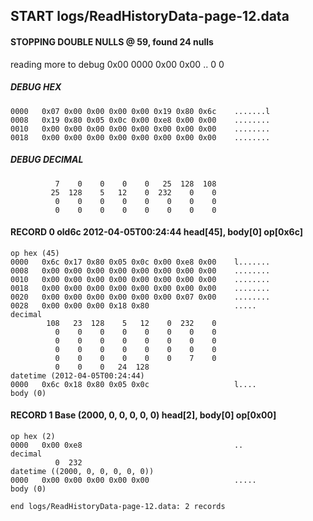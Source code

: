 ## START logs/ReadHistoryData-page-12.data
#### STOPPING DOUBLE NULLS @ 59, found 24 nulls
reading more to debug 0x00
    0000   0x00 0x00                                  ..
              0    0
##### DEBUG HEX
    0000   0x07 0x00 0x00 0x00 0x00 0x19 0x80 0x6c    .......l
    0008   0x19 0x80 0x05 0x0c 0x00 0xe8 0x00 0x00    ........
    0010   0x00 0x00 0x00 0x00 0x00 0x00 0x00 0x00    ........
    0018   0x00 0x00 0x00 0x00 0x00 0x00 0x00 0x00    ........
##### DEBUG DECIMAL
              7    0    0    0    0   25  128  108
             25  128    5   12    0  232    0    0
              0    0    0    0    0    0    0    0
              0    0    0    0    0    0    0    0
#### RECORD 0 old6c 2012-04-05T00:24:44 head[45], body[0] op[0x6c]

    op hex (45)
    0000   0x6c 0x17 0x80 0x05 0x0c 0x00 0xe8 0x00    l.......
    0008   0x00 0x00 0x00 0x00 0x00 0x00 0x00 0x00    ........
    0010   0x00 0x00 0x00 0x00 0x00 0x00 0x00 0x00    ........
    0018   0x00 0x00 0x00 0x00 0x00 0x00 0x00 0x00    ........
    0020   0x00 0x00 0x00 0x00 0x00 0x00 0x07 0x00    ........
    0028   0x00 0x00 0x00 0x18 0x80                   .....
    decimal
            108   23  128    5   12    0  232    0
              0    0    0    0    0    0    0    0
              0    0    0    0    0    0    0    0
              0    0    0    0    0    0    0    0
              0    0    0    0    0    0    7    0
              0    0    0   24  128
    datetime (2012-04-05T00:24:44)
    0000   0x6c 0x18 0x80 0x05 0x0c                   l....
    body (0)

#### RECORD 1 Base (2000, 0, 0, 0, 0, 0) head[2], body[0] op[0x00]

    op hex (2)
    0000   0x00 0xe8                                  ..
    decimal
              0  232
    datetime ((2000, 0, 0, 0, 0, 0))
    0000   0x00 0x00 0x00 0x00 0x00                   .....
    body (0)

`end logs/ReadHistoryData-page-12.data: 2 records`
